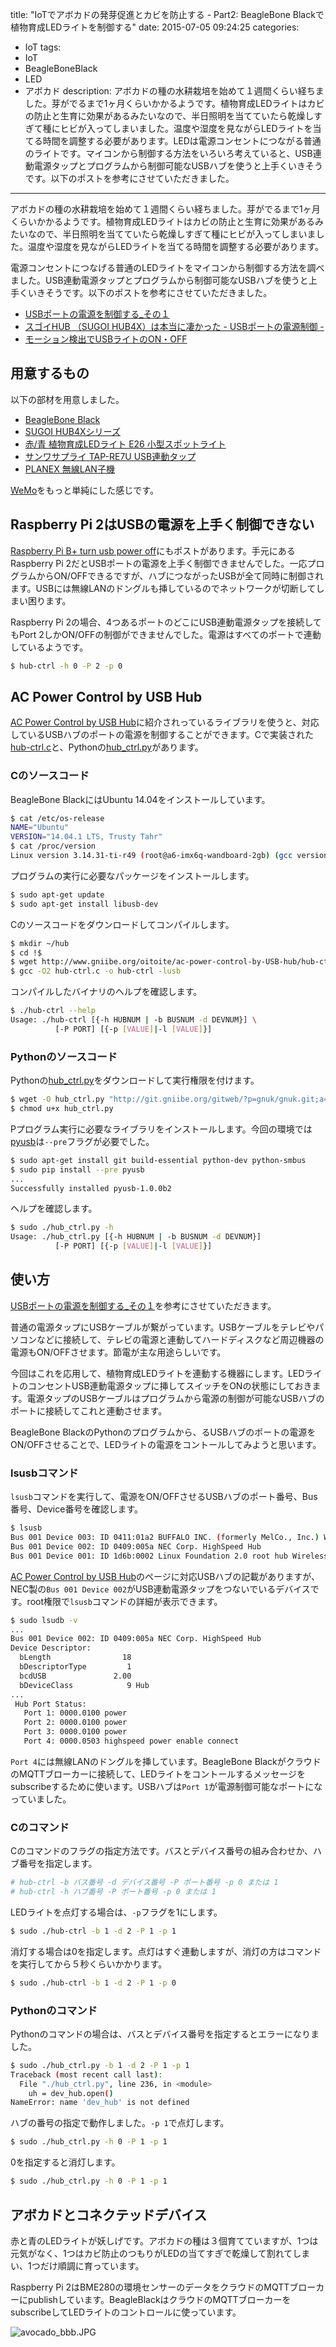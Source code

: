 title: "IoTでアボカドの発芽促進とカビを防止する - Part2: BeagleBone Blackで植物育成LEDライトを制御する"
date: 2015-07-05 09:24:25
categories:
 - IoT
tags:
 - IoT
 - BeagleBoneBlack
 - LED
 - アボカド
description: アボカドの種の水耕栽培を始めて１週間くらい経ちました。芽がでるまで1ヶ月くらいかかるようです。植物育成LEDライトはカビの防止と生育に効果があるみたいなので、半日照明を当てていたら乾燥しすぎて種にヒビが入ってしまいました。温度や湿度を見ながらLEDライトを当てる時間を調整する必要があります。LEDは電源コンセントにつながる普通のライトです。マイコンから制御する方法をいろいろ考えていると、USB連動電源タップとプログラムから制御可能なUSBハブを使うと上手くいきそうです。以下のポストを参考にさせていただきました。
---

アボカドの種の水耕栽培を始めて１週間くらい経ちました。芽がでるまで1ヶ月くらいかかるようです。植物育成LEDライトはカビの防止と生育に効果があるみたいなので、半日照明を当てていたら乾燥しすぎて種にヒビが入ってしまいました。温度や湿度を見ながらLEDライトを当てる時間を調整する必要があります。

電源コンセントにつなげる普通のLEDライトをマイコンから制御する方法を調べました。USB連動電源タップとプログラムから制御可能なUSBハブを使うと上手くいきそうです。以下のポストを参考にさせていただきました。


* [USBポートの電源を制御する_その１](http://www.ebimemo.net/diary/?date=20110530)
* [スゴイHUB （SUGOI HUB4X）は本当に凄かった - USBポートの電源制御 -](http://solarisintel.blog.fc2.com/blog-entry-5.html)
* [モーション検出でUSBライトのON・OFF](http://yamada468.blogspot.jp/2012/05/usbonoff.html)

<!-- more -->

## 用意するもの

以下の部材を用意しました。

* [BeagleBone Black](http://www.amazon.co.jp/dp/B00CHHMZ9S)
* [SUGOI HUB4Xシリーズ](http://www.amazon.co.jp/dp/B001Q6N4EQ)
* [赤/青 植物育成LEDライト E26 小型スポットライト](http://www.amazon.co.jp/dp/B00LTKSI5O)
* [サンワサプライ TAP-RE7U USB連動タップ](http://www.amazon.co.jp/dp/B00008KEJ0)
* [PLANEX 無線LAN子機](http://www.amazon.co.jp/dp/B00ESA34GA)

[WeMo](http://www.belkin.com/us/Products/home-automation/c/wemo-home-automation/)をもっと単純にした感じです。

## Raspberry Pi 2はUSBの電源を上手く制御できない

[Raspberry Pi B+ turn usb power off](https://www.raspberrypi.org/forums/viewtopic.php?f=44&t=11558)にもポストがあります。手元にあるRaspberry Pi 2だとUSBポートの電源を上手く制御できませんでした。一応プログラムからON/OFFできるですが、ハブにつながったUSBが全て同時に制御されます。USBには無線LANのドングルも挿しているのでネットワークが切断してしまい困ります。

Raspberry Pi 2の場合、4つあるポートのどこにUSB連動電源タップを接続してもPort 2しかON/OFFの制御ができませんでした。電源はすべてのポートで連動しているようです。

```bash
$ hub-ctrl -h 0 -P 2 -p 0
```

## AC Power Control by USB Hub

[AC Power Control by USB Hub](http://www.gniibe.org/development/ac-power-control-by-USB-hub/index.html)に紹介されっているライブラリを使うと、対応しているUSBハブのポートの電源を制御することができます。Cで実装された[hub-ctrl.c](http://www.gniibe.org/oitoite/ac-power-control-by-USB-hub/hub-ctrl.c)と、Pythonの[hub_ctrl.py](http://git.gniibe.org/gitweb/?p=gnuk/gnuk.git;a=blob;f=tool/hub_ctrl.py)があります。


### Cのソースコード

BeagleBone BlackにはUbuntu 14.04をインストールしています。

```bash
$ cat /etc/os-release
NAME="Ubuntu"
VERSION="14.04.1 LTS, Trusty Tahr"
$ cat /proc/version
Linux version 3.14.31-ti-r49 (root@a6-imx6q-wandboard-2gb) (gcc version 4.8.2 (Ubuntu/Linaro 4.8.2-19ubuntu1) ) #1 SMP PREEMPT Sat Jan 31 14:17:42 UTC 2015
```

プログラムの実行に必要なパッケージをインストールします。

```bash
$ sudo apt-get update
$ sudo apt-get install libusb-dev
```

Cのソースコードをダウンロードしてコンパイルします。

```bash
$ mkdir ~/hub
$ cd !$
$ wget http://www.gniibe.org/oitoite/ac-power-control-by-USB-hub/hub-ctrl.c
$ gcc -O2 hub-ctrl.c -o hub-ctrl -lusb
```

コンパイルしたバイナリのヘルプを確認します。

```bash
$ ./hub-ctrl --help
Usage: ./hub-ctrl [{-h HUBNUM | -b BUSNUM -d DEVNUM}] \
          [-P PORT] [{-p [VALUE]|-l [VALUE]}]
```

### Pythonのソースコード

Pythonの[hub_ctrl.py](http://git.gniibe.org/gitweb/?p=gnuk/gnuk.git;a=blob;f=tool/hub_ctrl.py)をダウンロードして実行権限を付けます。

```bash
$ wget -O hub_ctrl.py "http://git.gniibe.org/gitweb/?p=gnuk/gnuk.git;a=blob_plain;f=tool/hub_ctrl.py;hb=HEAD"
$ chmod u+x hub_ctrl.py
```

Pプログラム実行に必要なライブラリをインストールします。今回の環境では[pyusb](http://walac.github.io/pyusb/)は`--pre`フラグが必要でした。

```bash
$ sudo apt-get install git build-essential python-dev python-smbus
$ sudo pip install --pre pyusb
...
Successfully installed pyusb-1.0.0b2
```

ヘルプを確認します。

```bash
$ sudo ./hub_ctrl.py -h
Usage: ./hub_ctrl.py [{-h HUBNUM | -b BUSNUM -d DEVNUM}]
          [-P PORT] [{-p [VALUE]|-l [VALUE]}]
```

## 使い方

[USBポートの電源を制御する_その１](http://www.ebimemo.net/diary/?date=20110530)を参考にさせていただきます。

普通の電源タップにUSBケーブルが繋がっています。USBケーブルをテレビやパソコンなどに接続して、テレビの電源と連動してハードディスクなど周辺機器の電源もON/OFFさせます。節電が主な用途らしいです。

今回はこれを応用して、植物育成LEDライトを連動する機器にします。LEDライトのコンセントUSB連動電源タップに挿してスイッチをONの状態にしておきます。電源タップのUSBケーブルはプログラムから電源の制御が可能なUSBハブのポートに接続してこれと連動させます。

BeagleBone BlackのPythonのプログラムから、るUSBハブのポートの電源をON/OFFさせることで、LEDライトの電源をコントールしてみようと思います。

### lsusbコマンド

`lsusb`コマンドを実行して、電源をON/OFFさせるUSBハブのポート番号、Bus番号、Device番号を確認します。

```bash
$ lsusb
Bus 001 Device 003: ID 0411:01a2 BUFFALO INC. (formerly MelCo., Inc.) WLI-UC-GNM Wireless LAN Adapter [Ralink RT8070]
Bus 001 Device 002: ID 0409:005a NEC Corp. HighSpeed Hub
Bus 001 Device 001: ID 1d6b:0002 Linux Foundation 2.0 root hub Wireless LAN Adapter [Ralink RT8070]
```

[AC Power Control by USB Hub](http://www.gniibe.org/development/ac-power-control-by-USB-hub/index.html)のページに対応USBハブの記載がありますが、NEC製の`Bus 001 Device 002`がUSB連動電源タップをつないでいるデバイスです。root権限で`lsusb`コマンドの詳細が表示できます。

```bash
$ sudo lsudb -v
...
Bus 001 Device 002: ID 0409:005a NEC Corp. HighSpeed Hub
Device Descriptor:
  bLength                18
  bDescriptorType         1
  bcdUSB               2.00
  bDeviceClass            9 Hub
...
 Hub Port Status:
   Port 1: 0000.0100 power
   Port 2: 0000.0100 power
   Port 3: 0000.0100 power
   Port 4: 0000.0503 highspeed power enable connect
```

`Port 4`には無線LANのドングルを挿しています。BeagleBone BlackがクラウドのMQTTブローカーに接続して、LEDライトをコントールするメッセージをsubscribeするために使います。USBハブは`Port 1`が電源制御可能なポートになっていました。

### Cのコマンド

Cのコマンドのフラグの指定方法です。バスとデバイス番号の組み合わせか、ハブ番号を指定します。

``` bash
# hub-ctrl -b バス番号 -d デバイス番号 -P ポート番号 -p 0 または 1
# hub-ctrl -h ハブ番号 -P ポート番号 -p 0 または 1
```

LEDライトを点灯する場合は、`-p`フラグを1にします。

```bash
$ sudo ./hub-ctrl -b 1 -d 2 -P 1 -p 1
```

消灯する場合は0を指定します。点灯はすぐ連動しますが、消灯の方はコマンドを実行してから５秒くらいかかります。

```bash
$ sudo ./hub-ctrl -b 1 -d 2 -P 1 -p 0
```

### Pythonのコマンド

Pythonのコマンドの場合は、バスとデバイス番号を指定するとエラーになりました。

```bash
$ sudo ./hub_ctrl.py -b 1 -d 2 -P 1 -p 1
Traceback (most recent call last):
  File "./hub_ctrl.py", line 236, in <module>
    uh = dev_hub.open()
NameError: name 'dev_hub' is not defined
```

ハブの番号の指定で動作しました。`-p 1`で点灯します。

```bash
$ sudo ./hub_ctrl.py -h 0 -P 1 -p 1
```

0を指定すると消灯します。

```bash
$ sudo ./hub_ctrl.py -h 0 -P 1 -p 1
```

## アボカドとコネクテッドデバイス

赤と青のLEDライトが妖しげです。アボカドの種は３個育てていますが、1つは元気がなく、1つはカビ防止のつもりがLEDの当てすぎで乾燥して割れてしまい、1つだけ順調に育っています。

Raspberry Pi 2はBME280の環境センサーのデータをクラウドのMQTTブローカーにpublishしています。BeagleBlackはクラウドのMQTTブローカーをsubscribeしてLEDライトのコントロールに使っています。

![avocado_bbb.JPG](/2015/07/05/iot-avocado-growth-monitoring-bbb-led/avocado_bbb.JPG)